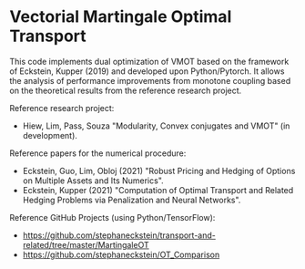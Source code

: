 # Vectorial Martingale Optimal Transport

This code implements dual optimization of VMOT based on the framework of Eckstein, Kupper (2019) and developed upon Python/Pytorch. It allows the analysis of performance improvements from monotone coupling based on the theoretical results from the reference research project.

Reference research project:
- Hiew, Lim, Pass, Souza "Modularity, Convex conjugates and VMOT" (in development).

Reference papers for the numerical procedure:
- Eckstein, Guo, Lim, Obloj (2021) "Robust Pricing and Hedging of Options on Multiple Assets and Its Numerics".
- Eckstein, Kupper (2021) "Computation of Optimal Transport and Related Hedging Problems via Penalization and Neural Networks".

Reference GitHub Projects (using Python/TensorFlow):
- https://github.com/stephaneckstein/transport-and-related/tree/master/MartingaleOT
- https://github.com/stephaneckstein/OT_Comparison
